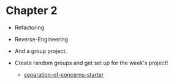 # Chapter 2

- Refactoring
- Reverse-Engineering
- And a group project.

- Create random groups and get set up for the week's project!
  - [separation-of-concerns-starter](https://github.com/HackYourFutureBelgium/separation-of-concerns-starter)
